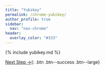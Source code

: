 ```yaml
---
title: "Yubikey"
permalink: /chrome-yubikey/
author_profile: true
sidebar:
  nav: "nav-chrome"
header:
  overlay_color: "#333"
---
```


{% include yubikey.md %}

[Next Step &rarr;](/chrome-vpn/){: .btn .btn--success .btn--large}
